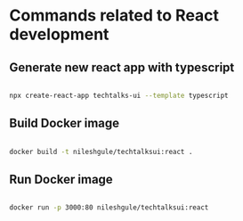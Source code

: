 # Commands related to React development

## Generate new react app with typescript

```bash

npx create-react-app techtalks-ui --template typescript

```

## Build Docker image

```bash

docker build -t nileshgule/techtalksui:react .

```

## Run Docker image

```bash

docker run -p 3000:80 nileshgule/techtalksui:react

```
